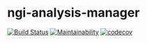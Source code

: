 # ngi-analysis-manager

[![Build Status](https://travis-ci.org/b97pla/ngi-analysis-manager.svg?branch=master)](https://travis-ci.org/b97pla/ngi-analysis-manager)
[![Maintainability](https://api.codeclimate.com/v1/badges/3909f0b05c115b0cc4a8/maintainability)](https://codeclimate.com/github/b97pla/ngi-analysis-manager/maintainability)
[![codecov](https://codecov.io/gh/b97pla/ngi-analysis-manager/branch/master/graph/badge.svg)](https://codecov.io/gh/b97pla/ngi-analysis-manager)
